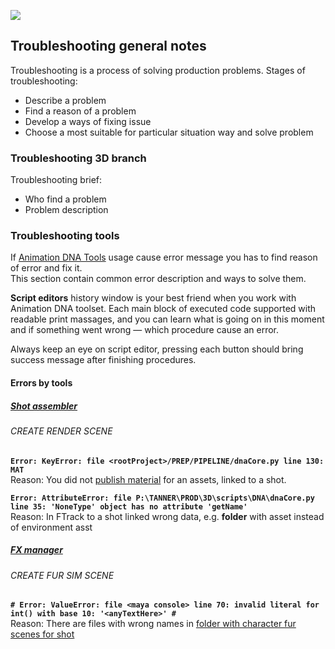 ![](https://lh3.googleusercontent.com/-xE3m9LwLVoA/VzMoTTUqEOI/AAAAAAAAFlQ/qFlXw_x4ydkAZBW6_yJX_yLiKJXdfVdDACCo/s700/bannerDNA_trouble_01.jpg)

## Troubleshooting general notes
Troubleshooting is a process of solving production problems. Stages of troubleshooting:
- Describe a problem
- Find a reason of a problem
- Develop a ways of fixing issue
- Choose a most suitable for particular situation way and solve problem

### Troubleshooting 3D branch
Troubleshooting brief:
- Who find a problem
- Problem description

### Troubleshooting tools
If [Animation DNA Tools](03-tools) usage cause error message you has to find reason of error and fix it.  
This section contain common error description and ways to solve them.

**Script editors** history window is your best friend when you work with Animation DNA toolset. Each main block of executed code supported with readable print massages, and you can learn what is going on in this moment and if something went wrong — which procedure cause an error.

Always keep an eye on script editor, pressing each button should bring success message after finishing procedures. 

#### Errors by tools 
##### [Shot assembler](03-Tools#shot-assembler)
###### CREATE RENDER SCENE
**`Error: KeyError: file <rootProject>/PREP/PIPELINE/dnaCore.py line 130: MAT`**  
Reason: You did not [publish material](01-quick-start#look-development) for an assets, linked to a shot.

**`Error: AttributeError: file P:\TANNER\PROD\3D\scripts\DNA\dnaCore.py line 35: 'NoneType' object has no attribute 'getName'`**  
Reason:  In FTrack to a shot linked wrong data, e.g. **folder** with asset instead of environment asst


##### [FX manager](03-Tools#fx-manager)
###### CREATE FUR SIM SCENE
**`# Error: ValueError: file <maya console> line 70: invalid literal for int() with base 10: '<anyTextHere>' # `**  
Reason: There are files with wrong names in [folder with character fur scenes for shot](02-Codex-DNA#fur-workflow)